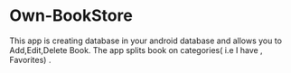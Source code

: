 # Own-BookStore
This app is creating database in your android database and allows you to Add,Edit,Delete Book.
The app splits book on categories( i.e I have , Favorites) .

